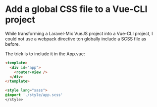 # Add a global CSS file to a Vue-CLI project
While transforming a Laravel-Mix VueJS project into a Vue-CLI project, I could not use a webpack directive ton globally include a SCSS file as before.

The trick is to include it in the App.vue:
```html
<template>
  <div id="app">
    <router-view />
  </div>
</template>

<style lang="sass">
@import './style/app.scss'
</style>
```